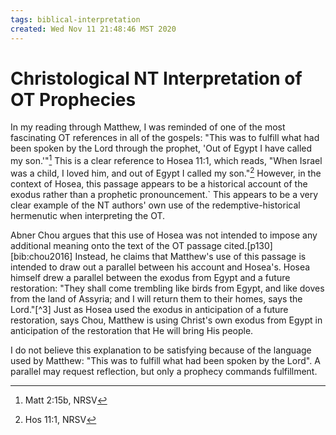 ```yaml
---
tags: biblical-interpretation
created: Wed Nov 11 21:48:46 MST 2020
---
```


# Christological NT Interpretation of OT Prophecies

In my reading through Matthew, I was reminded of one of the most fascinating OT references in all of the gospels: "This was to fulfill what had been spoken by the Lord through the prophet, 'Out of Egypt I have called my son.'"[^1] This is a clear reference to Hosea 11:1, which reads, "When Israel was a child, I loved him, and out of Egypt I called my son."[^2] However, in the context of Hosea, this passage appears to be a historical account of the exodus rather than a prophetic pronouncement.` This appears to be a very clear example of the NT authors' own use of the redemptive-historical hermenutic when interpreting the OT.

Abner Chou argues that this use of Hosea was not intended to impose any additional meaning onto the text of the OT passage cited.[p130][bib:chou2016] Instead, he claims that Matthew's use of this passage is intended to draw out a parallel between his account and Hosea's. Hosea himself drew a parallel between the exodus from Egypt and a future restoration: "They shall come trembling like birds from Egypt, and like doves from the land of Assyria; and I will return them to their homes, says the Lord."[^3] Just as Hosea used the exodus in anticipation of a future restoration, says Chou, Matthew is using Christ's own exodus from Egypt in anticipation of the restoration that He will bring His people.

I do not believe this explanation to be satisfying because of the language used by Matthew: "This was to fulfill what had been spoken by the Lord". A parallel may request reflection, but only a prophecy commands fulfillment.

[^1]: Matt 2:15b, NRSV
[^2]: Hos 11:1, NRSV
[^2]: Hos 11:11, NRSV
